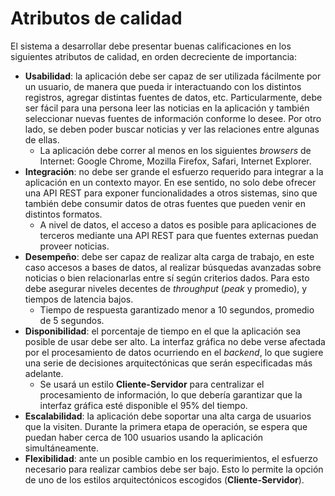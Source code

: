 # Atributos de calidad
El sistema a desarrollar debe presentar buenas calificaciones en los siguientes atributos de calidad, en orden decreciente de importancia:
* **Usabilidad**: la aplicación debe ser capaz de ser utilizada fácilmente por un usuario, de manera que pueda ir interactuando con los distintos registros, agregar distintas fuentes de datos, etc. Particularmente, debe ser fácil para una persona leer las noticias en la aplicación y también seleccionar nuevas fuentes de información conforme lo desee. Por otro lado, se deben poder buscar noticias y ver las relaciones entre algunas de ellas.
  * La aplicación debe correr al menos en los siguientes _browsers_ de Internet: Google Chrome, Mozilla Firefox, Safari, Internet Explorer.
* **Integración**: no debe ser grande el esfuerzo requerido para integrar a la aplicación en un contexto mayor. En ese sentido, no solo debe ofrecer una API REST para exponer funcionalidades a otros sistemas, sino que también debe consumir datos de otras fuentes que pueden venir en distintos formatos.
  * A nivel de datos, el acceso a datos es posible para aplicaciones de terceros mediante una API REST para que fuentes externas puedan proveer noticias.
* **Desempeño**: debe ser capaz de realizar alta carga de trabajo, en este caso accesos a bases de datos, al realizar búsquedas avanzadas sobre noticias o bien relacionarlas entre sí según criterios dados. Para esto debe asegurar niveles decentes de _throughput_ (_peak_ y promedio), y tiempos de latencia bajos.
  * Tiempo de respuesta garantizado menor a 10 segundos, promedio de 5 segundos.
* **Disponibilidad**: el porcentaje de tiempo en el que la aplicación sea posible de usar debe ser alto. La interfaz gráfica no debe verse afectada por el procesamiento de datos ocurriendo en el _backend_, lo que sugiere una serie de decisiones arquitectónicas que serán especificadas más adelante.
  * Se usará un estilo **Cliente-Servidor** para centralizar el procesamiento de información, lo que debería garantizar que la interfaz gráfica esté disponible el 95% del tiempo.
* **Escalabilidad**: la aplicación debe soportar una alta carga de usuarios que la visiten. Durante la primera etapa de operación, se espera que puedan haber cerca de 100 usuarios usando la aplicación simultáneamente.
* **Flexibilidad**: ante un posible cambio en los requerimientos, el esfuerzo necesario para realizar cambios debe ser bajo. Esto lo permite la opción de uno de los estilos arquitectónicos escogidos (**Cliente-Servidor**).
